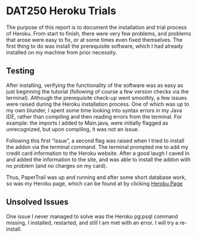 # DAT250 Heroku Trials
The purpose of this report is to document the installation and trial process of Heroku. From start to finish, there were very few problems, and problems that arose were easy to fix, or at some times even fixed themselves. The first thing to do was install the prerequisite software, which I had already installed on my machine from prior necessity. 

## Testing
After installing, verifying the functionality of the software was as easy as just beginning the tutorial (following of course a few version checks via the terminal). Although the prerequisite check-up went smoothly, a few issues were raised during the Heroku installation process. One of which was up to my own blunder, I spent some time looking into syntax errors in my Java IDE, rather than compiling and then reading errors from the terminal. For example: the imports I added to Main.java, were initially flagged as unrecognized, but upon compiling, it was not an issue. 

Following this first “issue”, a second flag was raised when I tried to install the addon via the terminal command. The terminal prompted me to add my credit card information to the Heroku website. After a good laugh I caved in and added the information to the site, and was able to install the addon with no problem (and no charges on my card). 

Thus, PaperTrail was up and running and after some short database work, so was my Heroku page, which can be found at by clicking [Heroku Page](https://ancient-lowlands-88802.herokuapp.com/)

## Unsolved Issues
One issue I never managed to solve was the Heroku pg:psql command missing, I installed, restarted, and still I am met with an error. I will try a re-install.
